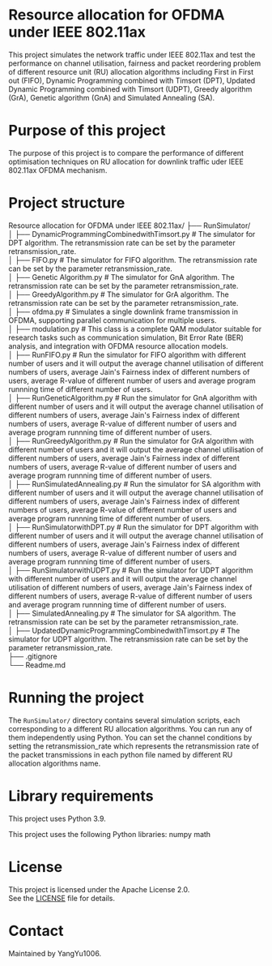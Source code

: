 # Resource allocation for OFDMA under IEEE 802.11ax

This project simulates the network traffic under IEEE 802.11ax and test the performance on channel utilisation, fairness and packet reordering problem of different resource unit (RU) allocation algorithms including First in First out (FIFO), Dynamic Programming combined with Timsort (DPT), Updated Dynamic Programming combined with Timsort (UDPT), Greedy algorithm (GrA), Genetic algorithm (GnA) and Simulated Annealing (SA).

# Purpose of this project

The purpose of this project is to compare the performance of different optimisation techniques on RU allocation for downlink traffic uder IEEE 802.11ax OFDMA mechanism.

# Project structure
Resource allocation for OFDMA under IEEE 802.11ax/
├── RunSimulator/  
│   ├── DynamicProgrammingCombinedwithTimsort.py  # The simulator for DPT algorithm. The retransmission rate can be set by the parameter retransmission_rate.  
│   ├── FIFO.py  # The simulator for FIFO algorithm. The retransmission rate can be set by the parameter retransmission_rate.  
│   ├── Genetic Algorithm.py # The simulator for GnA algorithm. The retransmission rate can be set by the parameter retransmission_rate.  
│   ├── GreedyAlgorithm.py  # The simulator for GrA algorithm. The retransmission rate can be set by the parameter retransmission_rate.  
│   ├── ofdma.py  # Simulates a single downlink frame transmission in OFDMA, supporting parallel communication for multiple users.  
│   ├── modulation.py  # This class is a complete QAM modulator suitable for research tasks such as communication simulation, Bit Error Rate (BER) analysis, and integration with OFDMA resource allocation models.  
│   ├── RunFIFO.py  # Run the simulator for FIFO algorithm with different number of users and it will output the average channel utilisation of different numbers of users, average Jain's Fairness index of different numbers of users, average R-value of different number of users and average program runnning time of different number of users.  
│   ├── RunGeneticAlgorithm.py  # Run the simulator for GnA algorithm with different number of users and it will output the average channel utilisation of different numbers of users, average Jain's Fairness index of different numbers of users, average R-value of different number of users and average program runnning time of different number of users.  
│   ├── RunGreedyAlgorithm.py  # Run the simulator for GrA algorithm with different number of users and it will output the average channel utilisation of different numbers of users, average Jain's Fairness index of different numbers of users, average R-value of different number of users and average program runnning time of different number of users.  
│   ├── RunSimulatedAnnealing.py  # Run the simulator for SA algorithm with different number of users and it will output the average channel utilisation of different numbers of users, average Jain's Fairness index of different numbers of users, average R-value of different number of users and average program runnning time of different number of users.  
│   ├── RunSimulatorwithDPT.py  # Run the simulator for DPT algorithm with different number of users and it will output the average channel utilisation of different numbers of users, average Jain's Fairness index of different numbers of users, average R-value of different number of users and average program runnning time of different number of users.  
│   ├── RunSimulatorwithUDPT.py  # Run the simulator for UDPT algorithm with different number of users and it will output the average channel utilisation of different numbers of users, average Jain's Fairness index of different numbers of users, average R-value of different number of users and average program runnning time of different number of users.  
│   ├── SimulatedAnnealing.py  # The simulator for SA algorithm. The retransmission rate can be set by the parameter retransmission_rate.  
│   ├── UpdatedDynamicProgrammingCombinedwithTimsort.py  # The simulator for UDPT algorithm. The retransmission rate can be set by the parameter retransmission_rate.  
├── .gitignore  
└── Readme.md  

# Running the project

The `RunSimulator/` directory contains several simulation scripts, each corresponding to a different RU allocation algorithms. You can run any of them independently using Python. You can set the channel conditions by setting the retransmission_rate which represents the retransmission rate of the packet transmissions in each python file named by different RU allocation algorithms name.

# Library requirements
This project uses Python 3.9.

This project uses the following Python libraries:
numpy
math

# License

This project is licensed under the Apache License 2.0.  
See the [LICENSE](LICENSE) file for details.

# Contact

Maintained by YangYu1006.
